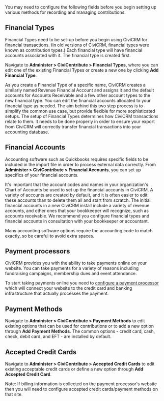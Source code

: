 You may need to configure the following fields before you begin setting up various methods for recording and managing contributions.

Financial Types
---------------

Financial Types need to be set-up before you begin using CiviCRM for
financial transactions. (In old versions of CiviCRM, financial types
were known as contribution types.) Each financial type will have
financial accounts associated with it. The financial type is created first.

Navigate to **Administer > CiviContribute > Financial Types**, where you can edit one of the existing Financial Types or create a new one by clicking **Add Financial Type**.

As you create a Financial Type of a specific name, CiviCRM creates a
similarly named Revenue Financial Account and assigns it and the default
accounts for Accounts Receivable and a few other account types to the
new financial type. You can edit the financial accounts allocated to your financial type as needed.  The aim behind this two step process is to simplify the
common use case, but provide flexible for more sophisticated
setups. The setup of Financial Types determines how CiviCRM
transactions relate to them. It needs to be done properly in order to
ensure your export from CiviCRM will correctly transfer financial
transactions into your accounting database.

Financial Accounts
------------------

Accounting software such as Quickbooks requires specific fields to be
included in the import file in order to process external data correctly.
From **Administer > CiviContribute > Financial Accounts**, you can set
up specifics of your financial accounts.

It's important that the account codes and names in your organization's
Chart of Accounts be used to set up the financial accounts in CiviCRM. A
variety of accounts are created by default, and it is often easier to
edit these accounts than to delete them all and start from scratch. The
initial financial accounts in a new CiviCRM install include a variety of
revenue accounts, and other ones that your bookkeeper will recognize,
such as accounts receivable. We recommend you configure financial types
and financial accounts in consultation with your bookkeeper or
accountant.

Many accounting software options require the accounting code to match
exactly, so be careful to avoid extra spaces.

## **Payment processors**

CiviCRM provides you with the ability to take payments online on your
website. You can take payments for a variety of reasons including
fundraising campaigns, membership dues and event attendance.

To start taking payments online you need to [configure a payment processor](../contributions/payment-procesors) which will connect your website to the credit card and banking
infrastructure that actually processes the payment.

## **Payment Methods**

Navigate to **Administer > CiviContribute > Payment Methods** to
edit existing options that can be used for contributions or to add a new
option through **Add Payment Methods**. The common options - credit
card, cash, check, debit card, and EFT - are installed by default.

## **Accepted Credit Cards**

Navigate to **Administer > CiviContribute > Accepted Credit Cards** to
edit existing acceptable credit cards or define a new option through
**Add Accepted Credit Card**.

Note: If billing information is collected on the payment processor's website then you will need to configure accepted credit cards/payment methods on that site.
